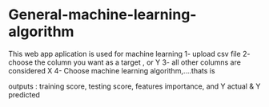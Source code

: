 # General-machine-learning-algorithm
This web app aplication is used for machine learning
1- upload csv file
2- choose the column you want as a target , or Y
3- all other columns are considered X
4- Choose machine learning algorithm,....thats is

outputs :
training score, testing score, features importance, and Y actual & Y predicted
